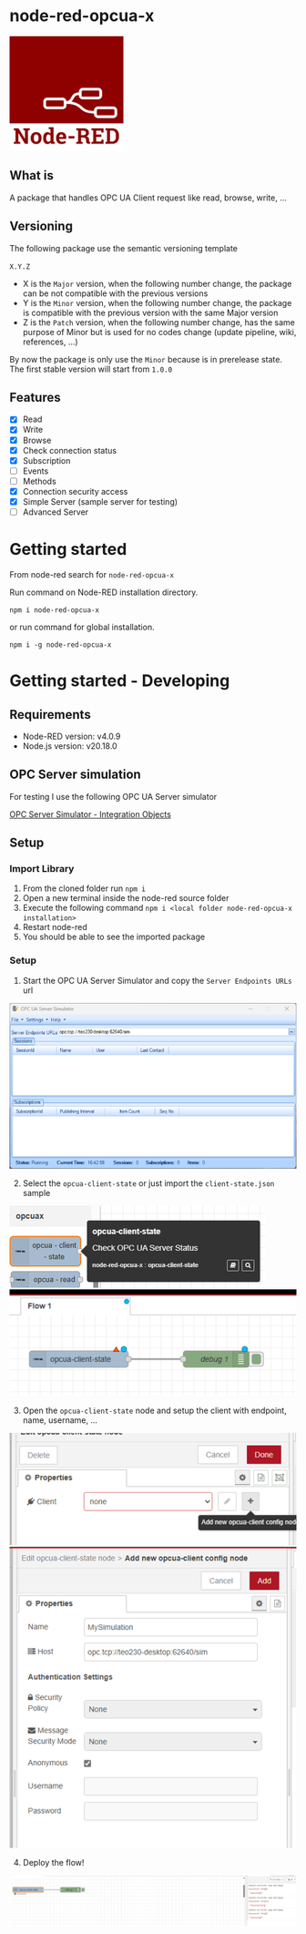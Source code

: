 # node-red-opcua-x
<img src="images/node-red-logo.png" alt="drawing" style="height:200px;"/> 
<!-- <img src="icons/opcua-logo.png" alt="drawing" style="height:200px;"/>  -->

## What is
A package that handles OPC UA Client request like read, browse, write, ...

## Versioning
The following package use the semantic versioning template

`X.Y.Z`

- X is the `Major` version, when the following number change, the package can be not compatible with the previous versions
- Y is the `Minor` version, when the following number change, the package is compatible with the previous version with the same Major version
- Z is the `Patch` version, when the following number change, has the same purpose of Minor but is used for no codes change (update pipeline, wiki, references, ...)

By now the package is only use the `Minor` because is in prerelease state.
The first stable version will start from `1.0.0`

## Features

- [x] Read
- [x] Write
- [x] Browse
- [x] Check connection status
- [x] Subscription
- [ ] Events
- [ ] Methods
- [x] Connection security access
- [x] Simple Server (sample server for testing)
- [ ] Advanced Server

# Getting started
From node-red search for `node-red-opcua-x`

Run command on Node-RED installation directory.
	
    npm i node-red-opcua-x

or run command for global installation.

	npm i -g node-red-opcua-x

# Getting started - Developing

## Requirements
- Node-RED version: v4.0.9
- Node.js  version: v20.18.0

## OPC Server simulation
For testing I use the following OPC UA Server simulator

[OPC Server Simulator - Integration Objects](https://integrationobjects.com/sioth-opc/sioth-opc-servers/opc-server-simulators/)

## Setup

### Import Library

1. From the cloned folder run `npm i`
2. Open a new terminal inside the node-red source folder
3. Execute the following command `npm i <local folder node-red-opcua-x installation>`
4. Restart node-red
5. You should be able to see the imported package

### Setup
1. Start the OPC UA Server Simulator and copy the `Server Endpoints URLs` url
<img src="images/getting-started-1.png" alt="drawing"/>

2. Select the `opcua-client-state` or just import the `client-state.json` sample
<img src="images/getting-started-2.png" alt="drawing"/>
<img src="images/getting-started-3.png" alt="drawing"/>

3. Open the `opcua-client-state` node and setup the client with endpoint, name, username, ...
<img src="images/getting-started-4.png" alt="drawing"/>
<img src="images/getting-started-5.png" alt="drawing"/>

4. Deploy the flow!
<img src="images/getting-started-6.png" alt="drawing"/>
